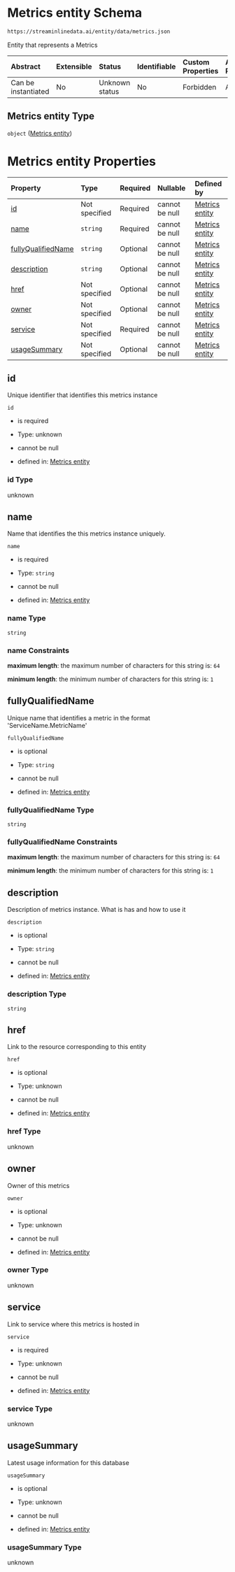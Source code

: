 # Metrics entity Schema

```txt
https://streaminlinedata.ai/entity/data/metrics.json
```

Entity that represents a Metrics

| Abstract            | Extensible | Status         | Identifiable | Custom Properties | Additional Properties | Access Restrictions | Defined In                                                      |
| :------------------ | :--------- | :------------- | :----------- | :---------------- | :-------------------- | :------------------ | :-------------------------------------------------------------- |
| Can be instantiated | No         | Unknown status | No           | Forbidden         | Allowed               | none                | [metrics.json](metrics.md "open original schema") |

## Metrics entity Type

`object` ([Metrics entity](metrics.md))

# Metrics entity Properties

| Property                                  | Type          | Required | Nullable       | Defined by                                                                                                                                       |
| :---------------------------------------- | :------------ | :------- | :------------- | :----------------------------------------------------------------------------------------------------------------------------------------------- |
| [id](#id)                                 | Not specified | Required | cannot be null | [Metrics entity](metrics-properties-id.md "https://streaminlinedata.ai/entity/data/metrics.json#/properties/id")                                 |
| [name](#name)                             | `string`      | Required | cannot be null | [Metrics entity](metrics-properties-name.md "https://streaminlinedata.ai/entity/data/metrics.json#/properties/name")                             |
| [fullyQualifiedName](#fullyqualifiedname) | `string`      | Optional | cannot be null | [Metrics entity](metrics-properties-fullyqualifiedname.md "https://streaminlinedata.ai/entity/data/metrics.json#/properties/fullyQualifiedName") |
| [description](#description)               | `string`      | Optional | cannot be null | [Metrics entity](metrics-properties-description.md "https://streaminlinedata.ai/entity/data/metrics.json#/properties/description")               |
| [href](#href)                             | Not specified | Optional | cannot be null | [Metrics entity](metrics-properties-href.md "https://streaminlinedata.ai/entity/data/metrics.json#/properties/href")                             |
| [owner](#owner)                           | Not specified | Optional | cannot be null | [Metrics entity](metrics-properties-owner.md "https://streaminlinedata.ai/entity/data/metrics.json#/properties/owner")                           |
| [service](#service)                       | Not specified | Required | cannot be null | [Metrics entity](metrics-properties-service.md "https://streaminlinedata.ai/entity/data/metrics.json#/properties/service")                       |
| [usageSummary](#usagesummary)             | Not specified | Optional | cannot be null | [Metrics entity](metrics-properties-usagesummary.md "https://streaminlinedata.ai/entity/data/metrics.json#/properties/usageSummary")             |

## id

Unique identifier that identifies this metrics instance

`id`

*   is required

*   Type: unknown

*   cannot be null

*   defined in: [Metrics entity](metrics-properties-id.md "https://streaminlinedata.ai/entity/data/metrics.json#/properties/id")

### id Type

unknown

## name

Name that identifies the this metrics instance uniquely.

`name`

*   is required

*   Type: `string`

*   cannot be null

*   defined in: [Metrics entity](metrics-properties-name.md "https://streaminlinedata.ai/entity/data/metrics.json#/properties/name")

### name Type

`string`

### name Constraints

**maximum length**: the maximum number of characters for this string is: `64`

**minimum length**: the minimum number of characters for this string is: `1`

## fullyQualifiedName

Unique name that identifies a metric in the format 'ServiceName.MetricName'

`fullyQualifiedName`

*   is optional

*   Type: `string`

*   cannot be null

*   defined in: [Metrics entity](metrics-properties-fullyqualifiedname.md "https://streaminlinedata.ai/entity/data/metrics.json#/properties/fullyQualifiedName")

### fullyQualifiedName Type

`string`

### fullyQualifiedName Constraints

**maximum length**: the maximum number of characters for this string is: `64`

**minimum length**: the minimum number of characters for this string is: `1`

## description

Description of metrics instance. What is has and how to use it

`description`

*   is optional

*   Type: `string`

*   cannot be null

*   defined in: [Metrics entity](metrics-properties-description.md "https://streaminlinedata.ai/entity/data/metrics.json#/properties/description")

### description Type

`string`

## href

Link to the resource corresponding to this entity

`href`

*   is optional

*   Type: unknown

*   cannot be null

*   defined in: [Metrics entity](metrics-properties-href.md "https://streaminlinedata.ai/entity/data/metrics.json#/properties/href")

### href Type

unknown

## owner

Owner of this metrics

`owner`

*   is optional

*   Type: unknown

*   cannot be null

*   defined in: [Metrics entity](metrics-properties-owner.md "https://streaminlinedata.ai/entity/data/metrics.json#/properties/owner")

### owner Type

unknown

## service

Link to service where this metrics is hosted in

`service`

*   is required

*   Type: unknown

*   cannot be null

*   defined in: [Metrics entity](metrics-properties-service.md "https://streaminlinedata.ai/entity/data/metrics.json#/properties/service")

### service Type

unknown

## usageSummary

Latest usage information for this database

`usageSummary`

*   is optional

*   Type: unknown

*   cannot be null

*   defined in: [Metrics entity](metrics-properties-usagesummary.md "https://streaminlinedata.ai/entity/data/metrics.json#/properties/usageSummary")

### usageSummary Type

unknown
